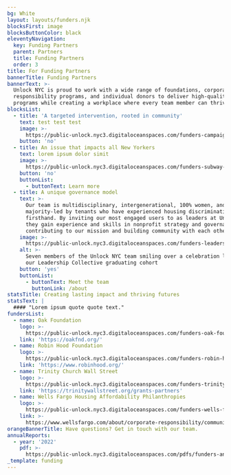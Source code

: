 ```yaml
---
bg: White
layout: layouts/funders.njk
blocksFirst: image
blocksButtonColor: black
eleventyNavigation:
  key: Funding Partners
  parent: Partners
  title: Funding Partners
  order: 3
title: For Funding Partners
bannerTitle: Funding Partners
bannerText: >-
  Unlock NYC is proud to work with a wide range of foundations, corporate social
  responsibility programs, and individual donors to deliver high-quality
  programs while creating a workplace where every team member can thrive.
blocksList:
  - title: 'A targeted intervention, rooted in community'
    text: test test test
    image: >-
      https://public-unlock.nyc3.digitaloceanspaces.com/funders-campaign-art-build.png
    button: 'no'
  - title: An issue that impacts all New Yorkers
    text: lorem ipsum dolor simit
    image: >-
      https://public-unlock.nyc3.digitaloceanspaces.com/funders-subway-PSA-new-yorkers.png
    button: 'no'
    buttonList:
      - buttonText: Learn more
  - title: A unique governance model
    text: >-
      Our team is multidisciplinary, intergenerational, 100% women, and
      majority-led by tenants who have experienced housing discrimination
      firsthand. By inviting our most engaged users to as leaders at Unlock NYC,
      they gain experience and skills in nonprofit strategy and governance while
      contributing to our mission and building community with each other.
    image: >-
      https://public-unlock.nyc3.digitaloceanspaces.com/funders-leadership-collective-graduation.png
    alt: >-
      Seven members of the Unlock NYC team smiling over a celebration lunch for
      our Leadership Collective graduating cohort
    button: 'yes'
    buttonList:
      - buttonText: Meet the team
        buttonLink: /about
statsTitle: Creating lasting impact and thriving futures
statsText: |
  #### "Lorem ipsum quote quote text."
fundersList:
  - name: Oak Foundation
    logo: >-
      https://public-unlock.nyc3.digitaloceanspaces.com/funders-oak-foundation-logo.png
    link: 'https://oakfnd.org/'
  - name: Robin Hood Foundation
    logo: >-
      https://public-unlock.nyc3.digitaloceanspaces.com/funders-robin-hood-foundation-logo.png
    link: 'https://www.robinhood.org/'
  - name: Trinity Church Wall Street
    logo: >-
      https://public-unlock.nyc3.digitaloceanspaces.com/funders-trinity-church-wall-street-philanthropies.png
    link: 'https://trinitywallstreet.org/grants-partners'
  - name: Wells Fargo Housing Affordability Philanthropies
    logo: >-
      https://public-unlock.nyc3.digitaloceanspaces.com/funders-wells-fargo-foundation-logo-vf.png
    link: >-
      https://www.wellsfargo.com/about/corporate-responsibility/community-giving/
orangeBannerTitle: Have questions? Get in touch with our team.
annualReports:
  - year: '2022'
    pdf: >-
      https://public-unlock.nyc3.digitaloceanspaces.com/pdfs/funders-annual-report-22.pdf
_template: funding
---
```


